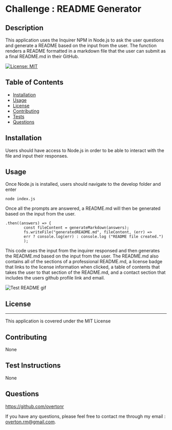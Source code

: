 # Challenge : README Generator

## Description

This application uses the Inquirer NPM in Node.js to ask the user questions and generate a README based on the input from the user. The function renders a README formatted in a markdown file that the user can submit as a final README.md in their GitHub.

[![License: MIT](https://img.shields.io/badge/License-MIT-yellow.svg)](https://opensource.org/licenses/MIT)

## Table of Contents

- [Installation](#installation)
- [Usage](#usage)
- [License](#license)
- [Contributing](#contributing)
- [Tests](#test-instructions)
- [Questions](#questions)
## Installation

Users should have access to Node.js in order to be able to interact with the file and input their responses.
## Usage

Once Node.js is installed, users should navigate to the develop folder and enter
 ```
 node index.js
 ```
  Once all the prompts are answered, a README.md will then be generated based on the input from the user.
```
.then((answers) => {
        const fileContent = generateMarkdown(answers);
        fs.writeFile("generatedREADME.md", fileContent, (err) =>
        err ? console.log(err) : console.log ("README file created.")
        );
```

This code uses the input from the inquirer responsed and then generates the README.md based on the input from the user. The README.md also contains all of the sections of a professional README.md, a license badge that links to the license information when clicked, a table of contents that takes the user to that section of the README.md, and a contact section that includes the users github profile link and email.

![Test README gif](./develop/images/readme-test.gif)
## License
---
This application is covered under the MIT License
## Contributing
None
## Test Instructions

None

## Questions

https://github.com/overtonr

If you have any questions, please feel free to contact me through my email : overton.rm@gmail.com.